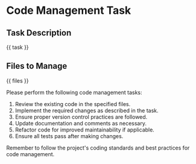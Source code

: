 # Code Management Task

## Task Description
{{ task }}

## Files to Manage
{{ files }}

Please perform the following code management tasks:

1. Review the existing code in the specified files.
2. Implement the required changes as described in the task.
3. Ensure proper version control practices are followed.
4. Update documentation and comments as necessary.
5. Refactor code for improved maintainability if applicable.
6. Ensure all tests pass after making changes.

Remember to follow the project's coding standards and best practices for code management.
